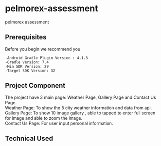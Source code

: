 # pelmorex-assessment
pelmorex assessment

## Prerequisites
Before you begin we recommend you

    -Android Gradle Plugin Version : 4.1.3
    -Gradle Version: 7.4
    -Min SDK Version: 29
    -Target SDK Version: 32

## Project Component

The project have 3 main page: Weather Page, Gallery Page and Contact Us Page.  
Weather Page: To show the 5 city weather information and data from api.  
Gallery Page: To show 10 image gallery , able to tapped to enter full screen for image and able to zoom the image.  
Contact Us Page: For user input personal information.  

## Technical Used
